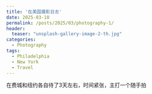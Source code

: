 ```yaml
---
title: '在美国摄影日志'
date: 2025-03-10
permalink: /posts/2025/03/photography-1/
header:
  teaser: "unsplash-gallery-image-2-th.jpg"
categories: 
  - Photography
tags:
  - Philadelphia
  - New York
  - Travel
---
```



在费城和纽约各自待了3天左右，时间紧张，主打一个随手拍

